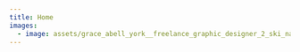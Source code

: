 ```yaml
---
title: Home
images:
  - image: assets/grace_abell_york__freelance_graphic_designer_2_ski_national_geographic-1.jpg
---
```

